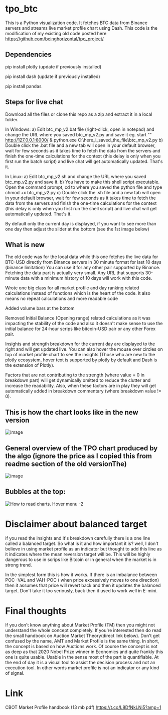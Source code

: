 # tpo_btc
This is a Python visualization code. It fetches BTC data from Binance servers and streams live market profile chart using Dash. This code is the modification of my existing old code posted here https://github.com/beinghorizontal/tpo_project/

## Dependencies
pip install plotly (update if previously installed)

pip install dash (update if previously installed)

pip install pandas

## Steps for live chat

Download all the files or clone this repo as a zip and extract it in a local folder.

In Windows: a) Edit btc_mp_v2.bat file (right-click, open in notepad) and change the URL where you saved btc_mp_v2.py and save it
eg. start "" http://127.0.0.1:8000/ & python.exe C:\here_i_saved_the_file\btc_mp_v2.py
b) Double click the .bat file and a new tab will open in your default browser, wait for few seconds as it takes time to fetch the data from the servers and finish the one-time calculations for the context (this delay is only when you first run the batch script) and live chat will get automatically updated. That's it.

In Linux: a) Edit btc_mp_v2.sh  and change the URL where you saved btc_mp_v2.py and save it.
b) You have to make this shell script executable. Open the command prompt, cd to where you saved the python file and type chmod +x btc_mp_v2.py
c) Double click the .sh file and a new tab will open in your default browser, wait for few seconds as it takes time to fetch the data from the servers and finish the one-time calculations for the context (this delay is only when you first run the shell script) and live chat will get automatically updated. That's it.

By default only the current day is displayed, if you want to see more than one day then adjust the slider at the bottom (see the 1st image below)

## What is new

 The old code was for the local data while this one fetches the live data for BTC-USD directly from Binance servers in 30 minute format for last 10 days (binance limitation) You can use it for any other pair supported by Binance. Fetching the data part is actually very small. Any URL that supports 30-minute data with a minimum history of 10 days will work with this code.

Wrote one big class for all market profile and day ranking related calculations instead of functions which is the heart of the code. It also means no repeat calculations and more readable code

Added volume bars at the bottom

Removed Initial Balance (Opening range) related calculations as it was impacting the stability of the code and also it doesn't make sense to use the initial balance for 24-hour scrips like bitcoin-USD pair or any other Forex pair. 

Insights and strength breakdown for the current day are displayed to the right and will get updated live. You can also hover the mouse over circles on top of market profile chart to see the insights (Those who are new to the plotly ecosystem, hover text is supported by plotly by default and Dash is the extension of Plotly).

Factors that are not contributing to the strength (where value = 0 in breakdown part) will get dynamically omitted to reduce the clutter and increase the readability. Also, when these factors are in play they will get automatically added in breakdown commentary (where breakdown value != 0).

## This is how the chart looks like in the new version
![image](https://user-images.githubusercontent.com/28746824/103477838-7d028280-4de8-11eb-9c5e-edbd436c3d92.png)


## General overview of the TPO chart produced by the algo (ignore the price as I copied this from readme section of the old versionThe)
![image](https://user-images.githubusercontent.com/28746824/103477858-a8856d00-4de8-11eb-9649-70d66a46b693.png)


## Bubbles at the top:
![How to read charts. Hover menu -2](https://user-images.githubusercontent.com/28746824/89723894-e341cf80-da19-11ea-84cd-a575f0a83bcc.png)

# Disclaimer about balanced target
if you read the insights and it's breakdown carefully there is a one line called a balanced target. So what is it and how important it is? well, I don't believe in using market profile as an indicator but thought to add this line as it indicates where the mean reversion target will be. This will be highly dangerous to use in scrips like Bitcoin or in general when the market is in strong trend. 

In the simplest form this is how it works. If there is an imbalance between POC -VAL and VAH-POC ( when price excessively moves to one direction) then it assumes that price will revert back and then it updates the balanced target. Don't take it too seriously, back then it used to work well in E-mini.

# Final thoughts

If you don't know anything about Market Profile (TM) then you might not understand the whole concept completely. If you're interested then do read the small handbook on Auction Market Theory(direct link below). Don't get confused by the name, AMT and Market Profile is the same thing. In short, the concept is based on how Auctions work. Of course the concept is not as deep as that 2020 Nobel Prize winner in Economics and quite frankly this one is quite usable. Usable in the sense most of the part is quantifiable. At the end of day it is a visual tool to assist the decision process and not an execution tool. In other words market profile is not an indicator or any kind of signal. 
# Link
CBOT Market Profile handbook (13 mb pdf)  https://t.co/L8DfNkLNi5?amp=1
